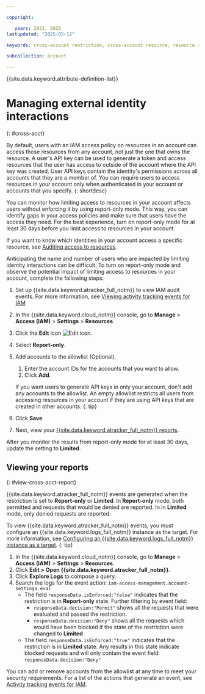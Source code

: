 ```yaml
---

copyright:

   years: 2021, 2025
lastupdated: "2025-05-12"

keywords: cross-account restriction, cross-account resource, resource sharing across account, cross-account, cross account

subcollection: account

---
```


{{site.data.keyword.attribute-definition-list}}

# Managing external identity interactions
{: #cross-acct}

By default, users with an IAM access policy on resources in an account can access those resources from any account, not just the one that owns the resource. A user's API key can be used to generate a token and access resources that the user has access to outside of the account where the API key was created. User API keys contain the identity's permissions across all accounts that they are a member of. You can require users to access resources in your account only when authenticated in your account or accounts that you specify.
{: shortdesc}

You can monitor how limiting access to resources in your account affects users without enforcing it by using report-only mode. This way, you can identify gaps in your access policies and make sure that users have the access they need. For the best experience, turn on report-only mode for at least 30 days before you limit access to resources in your account.

If you want to know which identities in your account access a specific resource, see [Auditing access to resources](/docs/account?topic=account-access-report&interface=ui).

Anticipating the name and number of users who are impacted by limiting identity interactions can be difficult. To turn on report-only mode and observe the potential impact of limiting access to resources in your account, complete the following steps:

1. Set up {{site.data.keyword.atracker_full_notm}} to view IAM audit events. For more information, see [Viewing activity tracking events for IAM](/docs/account?topic=account-at_events_iam#at-viewing-iam)
1. In the {{site.data.keyword.cloud_notm}} console, go to **Manage** > **Access (IAM)** > **Settings** > **Resources**.
1. Click the **Edit** icon ![Edit icon](../icons/edit-tagging.svg "Edit").
1. Select **Report-only**.
1. Add accounts to the allowlist (Optional).
    1. Enter the account IDs for the accounts that you want to allow.
    1. Click **Add**.

    If you want users to generate API keys in only your account, don't add any accounts to the allowlist. An empty allowlist restricts all users from accessing resources in your account if they are using API keys that are created in other accounts.
    {: tip}

1. Click **Save**.
1. Next, view your [{{site.data.keyword.atracker_full_notm}} reports](/docs/account?topic=account-cross-acct#view-cross-acct-report).

After you monitor the results from report-only mode for at least 30 days, update the setting to **Limited**.

## Viewing your reports
{: #view-cross-acct-report}

{{site.data.keyword.atracker_full_notm}} events are generated when the restriction is set to  **Report-only** or **Limited**. In **Report-only** mode, both permitted and requests that would be denied are reported. In in **Limited** mode, only denied requests are reported.

To view {{site.data.keyword.atracker_full_notm}} events, you must configure an {{site.data.keyword.logs_full_notm}} instance as the target. For more information, see [Configuring an {{site.data.keyword.logs_full_notm}} instance as a target](/docs/atracker?topic=atracker-getting-started-target-cloud-logs).
{: tip}

1. In the {{site.data.keyword.cloud_notm}} console, go to **Manage** > **Access (IAM)** > **Settings** > **Resources**.
1. Click **Edit > Open {{site.data.keyword.atracker_full_notm}}**.
1. Click **Explore Logs**  to compose a query.
1. Search the logs for the event action: `iam-access-management.account-settings.eval`
   - The field `responseData.isEnforced:"false"` indicates that the restriction is in **Report-only** state. Further filtering by event field:
      - `responseData.decision:"Permit"` shows all the requests that were evaluated and passed the restriction.
      - `responseData.decision:"Deny"` shows all the requests which would have been blocked if the state of the restriction were changed to **Limited**
   - The field `responseData.isEnforced:"true"` indicates that the restriction is in **Limited** state. Any results in this state indicate blocked requests and will only contain the event field: `responseData.decision:"Deny"`

You can add or remove accounts from the allowlist at any time to meet your security requirements. For a list of the actions that generate an event, see [Activity tracking events for IAM](/docs/account?topic=account-at_events_iam).
